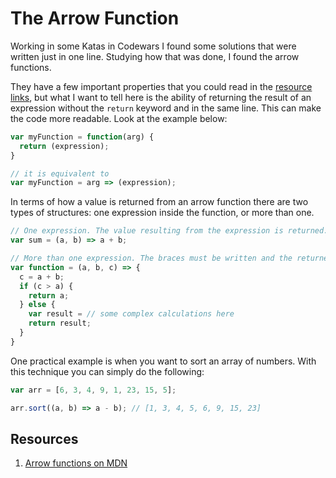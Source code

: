 # The Arrow Function

Working in some Katas in Codewars I found some solutions that were written just in one line. Studying how that was done, I found the arrow functions.

They have a few important properties that you could read in the [resource links](#resources), but what I want to tell here is the ability of returning the result of an expression without the `return` keyword and in the same line. This can make the code more readable. Look at the example below:

```JavaScript
var myFunction = function(arg) {
  return (expression);
}

// it is equivalent to
var myFunction = arg => (expression);
```

In terms of how a value is returned from an arrow function there are two types of structures: one expression inside the function, or more than one.

```JavaScript
// One expression. The value resulting from the expression is returned. The braces must be omitted
var sum = (a, b) => a + b;

// More than one expression. The braces must be written and the returned value must be explicitly returned
var function = (a, b, c) => {
  c = a + b;
  if (c > a) {
    return a;
  } else {
    var result = // some complex calculations here
    return result;
  }
}
```

One practical example is when you want to sort an array of numbers. With this technique you can simply do the following:
```JavaScript
var arr = [6, 3, 4, 9, 1, 23, 15, 5];

arr.sort((a, b) => a - b); // [1, 3, 4, 5, 6, 9, 15, 23]
```

## Resources
  1. [Arrow functions on MDN](https://developer.mozilla.org/en/docs/Web/JavaScript/Reference/Functions/Arrow_functions)
